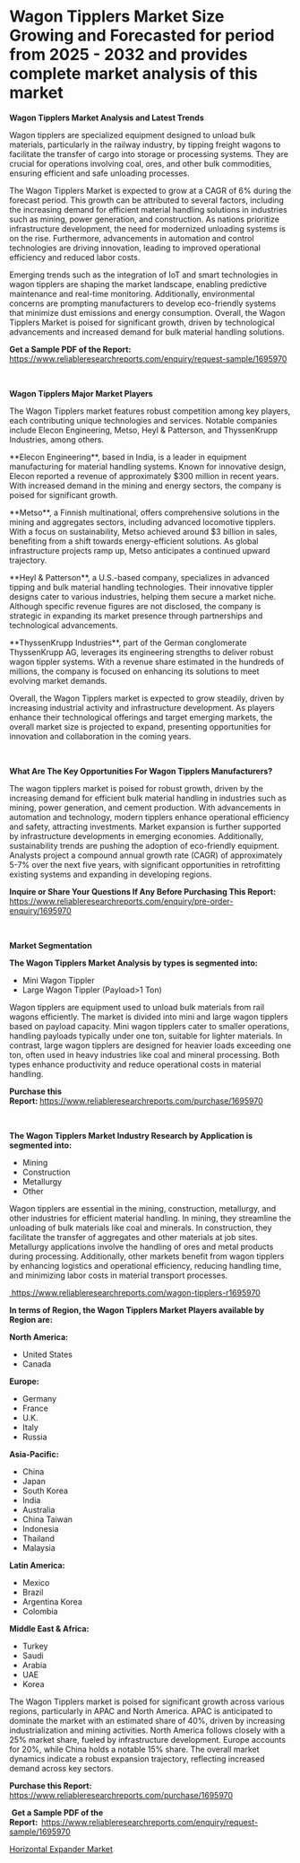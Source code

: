 <p><h1>Wagon Tipplers Market Size Growing and Forecasted for period from 2025 - 2032 and provides complete market analysis of this market</h1></p><p><strong>Wagon Tipplers Market Analysis and Latest Trends</strong></p>
<p><p>Wagon tipplers are specialized equipment designed to unload bulk materials, particularly in the railway industry, by tipping freight wagons to facilitate the transfer of cargo into storage or processing systems. They are crucial for operations involving coal, ores, and other bulk commodities, ensuring efficient and safe unloading processes.</p><p>The Wagon Tipplers Market is expected to grow at a CAGR of 6% during the forecast period. This growth can be attributed to several factors, including the increasing demand for efficient material handling solutions in industries such as mining, power generation, and construction. As nations prioritize infrastructure development, the need for modernized unloading systems is on the rise. Furthermore, advancements in automation and control technologies are driving innovation, leading to improved operational efficiency and reduced labor costs.</p><p>Emerging trends such as the integration of IoT and smart technologies in wagon tipplers are shaping the market landscape, enabling predictive maintenance and real-time monitoring. Additionally, environmental concerns are prompting manufacturers to develop eco-friendly systems that minimize dust emissions and energy consumption. Overall, the Wagon Tipplers Market is poised for significant growth, driven by technological advancements and increased demand for bulk material handling solutions.</p></p>
<p><strong>Get a Sample PDF of the Report:&nbsp;</strong> <a href="https://www.reliableresearchreports.com/enquiry/request-sample/1695970?utm_campaign=3027&utm_medium=2&utm_source=Github&utm_content=ia&utm_term=10042025&utm_id=wagon-tipplers">https://www.reliableresearchreports.com/enquiry/request-sample/1695970</a></p>
<p>&nbsp;</p>
<p><strong>Wagon Tipplers Major Market Players</strong></p>
<p><p>The Wagon Tipplers market features robust competition among key players, each contributing unique technologies and services. Notable companies include Elecon Engineering, Metso, Heyl & Patterson, and ThyssenKrupp Industries, among others.</p><p>**Elecon Engineering**, based in India, is a leader in equipment manufacturing for material handling systems. Known for innovative design, Elecon reported a revenue of approximately $300 million in recent years. With increased demand in the mining and energy sectors, the company is poised for significant growth.</p><p>**Metso**, a Finnish multinational, offers comprehensive solutions in the mining and aggregates sectors, including advanced locomotive tipplers. With a focus on sustainability, Metso achieved around $3 billion in sales, benefiting from a shift towards energy-efficient solutions. As global infrastructure projects ramp up, Metso anticipates a continued upward trajectory.</p><p>**Heyl & Patterson**, a U.S.-based company, specializes in advanced tipping and bulk material handling technologies. Their innovative tippler designs cater to various industries, helping them secure a market niche. Although specific revenue figures are not disclosed, the company is strategic in expanding its market presence through partnerships and technological advancements.</p><p>**ThyssenKrupp Industries**, part of the German conglomerate ThyssenKrupp AG, leverages its engineering strengths to deliver robust wagon tippler systems. With a revenue share estimated in the hundreds of millions, the company is focused on enhancing its solutions to meet evolving market demands.</p><p>Overall, the Wagon Tipplers market is expected to grow steadily, driven by increasing industrial activity and infrastructure development. As players enhance their technological offerings and target emerging markets, the overall market size is projected to expand, presenting opportunities for innovation and collaboration in the coming years.</p></p>
<p>&nbsp;</p>
<p><strong>What Are The Key Opportunities For Wagon Tipplers Manufacturers?</strong></p>
<p><p>The wagon tipplers market is poised for robust growth, driven by the increasing demand for efficient bulk material handling in industries such as mining, power generation, and cement production. With advancements in automation and technology, modern tipplers enhance operational efficiency and safety, attracting investments. Market expansion is further supported by infrastructure developments in emerging economies. Additionally, sustainability trends are pushing the adoption of eco-friendly equipment. Analysts project a compound annual growth rate (CAGR) of approximately 5-7% over the next five years, with significant opportunities in retrofitting existing systems and expanding in developing regions.</p></p>
<p><strong>Inquire or Share Your Questions If Any Before Purchasing This Report:</strong> <a href="https://www.reliableresearchreports.com/enquiry/pre-order-enquiry/1695970?utm_campaign=3027&utm_medium=2&utm_source=Github&utm_content=ia&utm_term=10042025&utm_id=wagon-tipplers">https://www.reliableresearchreports.com/enquiry/pre-order-enquiry/1695970</a></p>
<p>&nbsp;</p>
<p><strong>Market Segmentation</strong></p>
<p><strong>The Wagon Tipplers Market Analysis by types is segmented into:</strong></p>
<p><ul><li>Mini Wagon Tippler</li><li>Large Wagon Tippler (Payload>1 Ton)</li></ul></p>
<p><p>Wagon tipplers are equipment used to unload bulk materials from rail wagons efficiently. The market is divided into mini and large wagon tipplers based on payload capacity. Mini wagon tipplers cater to smaller operations, handling payloads typically under one ton, suitable for lighter materials. In contrast, large wagon tipplers are designed for heavier loads exceeding one ton, often used in heavy industries like coal and mineral processing. Both types enhance productivity and reduce operational costs in material handling.</p></p>
<p><strong>Purchase this Report:&nbsp;</strong><a href="https://www.reliableresearchreports.com/purchase/1695970?utm_campaign=3027&utm_medium=2&utm_source=Github&utm_content=ia&utm_term=10042025&utm_id=wagon-tipplers">https://www.reliableresearchreports.com/purchase/1695970</a></p>
<p>&nbsp;</p>
<p><strong>The Wagon Tipplers Market Industry Research by Application is segmented into:</strong></p>
<p><ul><li>Mining</li><li>Construction</li><li>Metallurgy</li><li>Other</li></ul></p>
<p><p>Wagon tipplers are essential in the mining, construction, metallurgy, and other industries for efficient material handling. In mining, they streamline the unloading of bulk materials like coal and minerals. In construction, they facilitate the transfer of aggregates and other materials at job sites. Metallurgy applications involve the handling of ores and metal products during processing. Additionally, other markets benefit from wagon tipplers by enhancing logistics and operational efficiency, reducing handling time, and minimizing labor costs in material transport processes.</p></p>
<p><a href="https://www.reliableresearchreports.com/wagon-tipplers-r1695970?utm_campaign=3027&utm_medium=2&utm_source=Github&utm_content=ia&utm_term=10042025&utm_id=wagon-tipplers">&nbsp;https://www.reliableresearchreports.com/wagon-tipplers-r1695970</a></p>
<p><strong>In terms of Region, the Wagon Tipplers Market Players available by Region are:</strong></p>
<p>
    <p> <strong> North America: </strong>
        <ul>
            <li>United States</li>
            <li>Canada</li>
        </ul>
        </p> 
    <p> <strong> Europe: </strong>
        <ul>
            <li>Germany</li>
            <li>France</li>
            <li>U.K.</li>
            <li>Italy</li>
            <li>Russia</li>
        </ul>
        </p> 
    <p> <strong> Asia-Pacific: </strong>
        <ul>
            <li>China</li>
            <li>Japan</li>
            <li>South Korea</li>
            <li>India</li>
            <li>Australia</li>
            <li>China Taiwan</li>
            <li>Indonesia</li>
            <li>Thailand</li>
            <li>Malaysia</li>
        </ul>
        </p> 
    <p> <strong> Latin America: </strong>
        <ul>
            <li>Mexico</li>
            <li>Brazil</li>
            <li>Argentina Korea</li>
            <li>Colombia</li>
        </ul>
        </p> 
    <p> <strong> Middle East & Africa: </strong>
        <ul>
            <li>Turkey</li>
            <li>Saudi</li>
            <li>Arabia</li>
            <li>UAE</li>
            <li>Korea</li>
        </ul>
    </p>
    </p>
<p><p>The Wagon Tipplers market is poised for significant growth across various regions, particularly in APAC and North America. APAC is anticipated to dominate the market with an estimated share of 40%, driven by increasing industrialization and mining activities. North America follows closely with a 25% market share, fueled by infrastructure development. Europe accounts for 20%, while China holds a notable 15% share. The overall market dynamics indicate a robust expansion trajectory, reflecting increased demand across key sectors.</p></p>
<p><strong>Purchase this Report: </strong><a href="https://www.reliableresearchreports.com/purchase/1695970?utm_campaign=3027&utm_medium=2&utm_source=Github&utm_content=ia&utm_term=10042025&utm_id=wagon-tipplers">https://www.reliableresearchreports.com/purchase/1695970</a></p>
<p>&nbsp;<strong>Get a Sample PDF of the Report:&nbsp;&nbsp;</strong><a href="https://www.reliableresearchreports.com/enquiry/request-sample/1695970?utm_campaign=3027&utm_medium=2&utm_source=Github&utm_content=ia&utm_term=10042025&utm_id=wagon-tipplers">https://www.reliableresearchreports.com/enquiry/request-sample/1695970</a></p>
<p><strong></strong></p>
<p><p><a href="https://github.com/knazsdadeyvw/Market-Research-Report-List-1/blob/main/horizontal-expander-market.md?utm_campaign=3027&utm_medium=2&utm_source=Github&utm_content=ia&utm_term=10042025&utm_id=wagon-tipplers">Horizontal Expander Market</a></p></p>